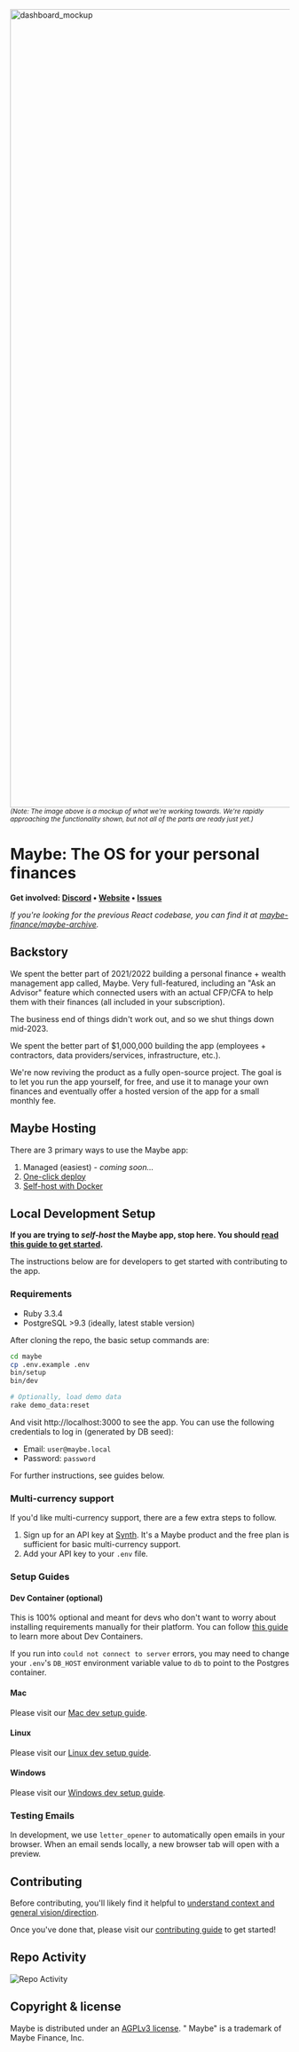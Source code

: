 <img width="1440" alt="dashboard_mockup" src="https://github.com/maybe-finance/maybe/assets/35243/a7763d0e-a942-42db-bde7-eb8d28106917">
<sup><i>(Note: The image above is a mockup of what we're working towards. We're rapidly approaching the functionality shown, but not all of the parts are ready just yet.)</i></sup>

# Maybe: The OS for your personal finances

<b>Get
involved: [Discord](https://link.maybe.co/discord) • [Website](https://maybe.co) • [Issues](https://github.com/maybe-finance/maybe/issues)</b>

_If you're looking for the previous React codebase, you can find it
at [maybe-finance/maybe-archive](https://github.com/maybe-finance/maybe-archive)._

## Backstory

We spent the better part of 2021/2022 building a personal finance + wealth
management app called, Maybe. Very full-featured, including an "Ask an Advisor"
feature which connected users with an actual CFP/CFA to help them with their
finances (all included in your subscription).

The business end of things didn't work out, and so we shut things down mid-2023.

We spent the better part of $1,000,000 building the app (employees +
contractors, data providers/services, infrastructure, etc.).

We're now reviving the product as a fully open-source project. The goal is to
let you run the app yourself, for free, and use it to manage your own finances
and eventually offer a hosted version of the app for a small monthly fee.

## Maybe Hosting

There are 3 primary ways to use the Maybe app:

1. Managed (easiest) - _coming soon..._
2. [One-click deploy](docs/hosting/one-click-deploy.md)
3. [Self-host with Docker](docs/hosting/docker.md)


## Local Development Setup

**If you are trying to _self-host_ the Maybe app, stop here. You
should [read this guide to get started](docs/hosting/docker.md).**

The instructions below are for developers to get started with contributing to the app.

### Requirements

- Ruby 3.3.4
- PostgreSQL >9.3 (ideally, latest stable version)

After cloning the repo, the basic setup commands are:

```sh
cd maybe
cp .env.example .env
bin/setup
bin/dev

# Optionally, load demo data
rake demo_data:reset
```

And visit http://localhost:3000 to see the app. You can use the following
credentials to log in (generated by DB seed):

- Email: `user@maybe.local`
- Password: `password`

For further instructions, see guides below.

### Multi-currency support

If you'd like multi-currency support, there are a few extra steps to follow.

1. Sign up for an API key at [Synth](https://synthfinance.com). It's a Maybe
   product and the free plan is sufficient for basic multi-currency support.
2. Add your API key to your `.env` file.

### Setup Guides

#### Dev Container (optional)

This is 100% optional and meant for devs who don't want to worry about
installing requirements manually for their platform. You can
follow [this guide](https://code.visualstudio.com/docs/devcontainers/containers)
to learn more about Dev Containers.

If you run into `could not connect to server` errors, you may need to change
your `.env`'s `DB_HOST` environment variable value to `db` to point to the
Postgres container.

#### Mac

Please visit
our [Mac dev setup guide](https://github.com/maybe-finance/maybe/wiki/Mac-Dev-Setup-Guide).

#### Linux

Please visit
our [Linux dev setup guide](https://github.com/maybe-finance/maybe/wiki/Linux-Dev-Setup-Guide).

#### Windows

Please visit
our [Windows dev setup guide](https://github.com/maybe-finance/maybe/wiki/Windows-Dev-Setup-Guide).

### Testing Emails

In development, we use `letter_opener` to automatically open emails in your
browser. When an email sends locally, a new browser tab will open with a
preview.

## Contributing

Before contributing, you'll likely find it helpful
to [understand context and general vision/direction](https://github.com/maybe-finance/maybe/wiki).

Once you've done that, please visit
our [contributing guide](https://github.com/maybe-finance/maybe/blob/main/CONTRIBUTING.md)
to get started!

## Repo Activity

![Repo Activity](https://repobeats.axiom.co/api/embed/7866c9790deba0baf63ca1688b209130b306ea4e.svg "Repobeats analytics image")

## Copyright & license

Maybe is distributed under
an [AGPLv3 license](https://github.com/maybe-finance/maybe/blob/main/LICENSE). "
Maybe" is a trademark of Maybe Finance, Inc.
